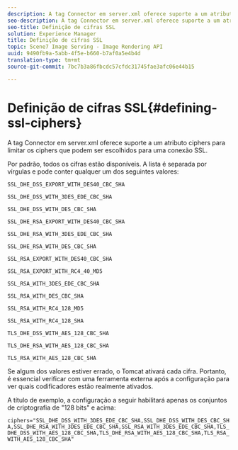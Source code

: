 ```yaml
---
description: A tag Connector em server.xml oferece suporte a um atributo ciphers para limitar os ciphers que podem ser escolhidos para uma conexão SSL.
seo-description: A tag Connector em server.xml oferece suporte a um atributo ciphers para limitar os ciphers que podem ser escolhidos para uma conexão SSL.
seo-title: Definição de cifras SSL
solution: Experience Manager
title: Definição de cifras SSL
topic: Scene7 Image Serving - Image Rendering API
uuid: 9490fb9a-5abb-4f5e-b660-b7af0a5e4b4d
translation-type: tm+mt
source-git-commit: 7bc7b3a86fbcdc57cfdc31745fae3afc06e44b15

---
```



# Definição de cifras SSL{#defining-ssl-ciphers}

A tag Connector em server.xml oferece suporte a um atributo ciphers para limitar os ciphers que podem ser escolhidos para uma conexão SSL.

Por padrão, todos os cifras estão disponíveis. A lista é separada por vírgulas e pode conter qualquer um dos seguintes valores:

`SSL_DHE_DSS_EXPORT_WITH_DES40_CBC_SHA`

`SSL_DHE_DSS_WITH_3DES_EDE_CBC_SHA`

`SSL_DHE_DSS_WITH_DES_CBC_SHA`

`SSL_DHE_RSA_EXPORT_WITH_DES40_CBC_SHA`

`SSL_DHE_RSA_WITH_3DES_EDE_CBC_SHA`

`SSL_DHE_RSA_WITH_DES_CBC_SHA`

`SSL_RSA_EXPORT_WITH_DES40_CBC_SHA`

`SSL_RSA_EXPORT_WITH_RC4_40_MD5`

`SSL_RSA_WITH_3DES_EDE_CBC_SHA`

`SSL_RSA_WITH_DES_CBC_SHA`

`SSL_RSA_WITH_RC4_128_MD5`

`SSL_RSA_WITH_RC4_128_SHA`

`TLS_DHE_DSS_WITH_AES_128_CBC_SHA`

`TLS_DHE_RSA_WITH_AES_128_CBC_SHA`

`TLS_RSA_WITH_AES_128_CBC_SHA`

Se algum dos valores estiver errado, o Tomcat ativará cada cifra. Portanto, é essencial verificar com uma ferramenta externa após a configuração para ver quais codificadores estão realmente ativados.

A título de exemplo, a configuração a seguir habilitará apenas os conjuntos de criptografia de &quot;128 bits&quot; e acima:

`ciphers="SSL_DHE_DSS_WITH_3DES_EDE_CBC_SHA,SSL_DHE_DSS_WITH_DES_CBC_SHA,SSL_DHE_RSA_WITH_3DES_EDE_CBC_SHA,SSL_RSA_WITH_3DES_EDE_CBC_SHA,TLS_DHE_DSS_WITH_AES_128_CBC_SHA,TLS_DHE_RSA_WITH_AES_128_CBC_SHA,TLS_RSA_WITH_AES_128_CBC_SHA"`
